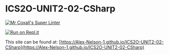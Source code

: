 # ICS2O-UNIT2-02-CSharp

[![Mr Coxall's Super Linter](https://github.com/Alex-Nelson-1/ICS2O-UNIT2-02-CSharp/workflows/Mr%20Coxall's%20Super%20Linter/badge.svg)](https://github.com/Alex-Nelson-1/ICS2O-UNIT2-02-CSharp/actions/)

[![Run on Repl.it](https://repl.it/badge/github/Alex-Nelson-1/ICS2O-UNIT2-02-CSharp)](https://repl.it/github/Alex-Nelson-1/ICS2O-UNIT2-02-CSharp)

This site can be found at: [https://Alex-Nelson-1.github.io/ICS2O-UNIT2-02-CSharp](https://Alex-Nelson-1.github.io/ICS2O-UNIT2-02-CSharp)
